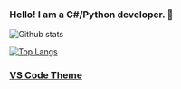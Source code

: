 ### Hello! I am a C#/Python developer. 👋

![Github stats](https://github-readme-stats.vercel.app/api?username=xDiogow&count_private=true&show_icons=true&include_all_commits=true&theme=midnight-purple)

[![Top Langs](https://github-readme-stats.vercel.app/api/top-langs/?username=xDiogow&count_private=true&layout=donut&theme=midnight-purple)](https://github.com/anuraghazra/github-readme-stats)

### [VS Code Theme](https://marketplace.visualstudio.com/items?itemName=zhuangtongfa.Material-theme)
